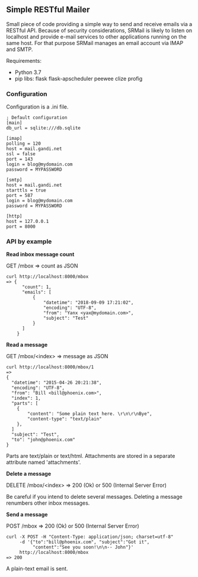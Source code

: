 ## Simple RESTful Mailer

Small piece of code providing a simple way to send and receive emails via a
RESTful API. Because of security considerations, SRMail is likely to listen on
localhost and provide e-mail services to other applications running on the same
host. For that purpose SRMail manages an email account via IMAP and SMTP.

Requirements: 

- Python 3.7
- pip libs: flask flask-apscheduler peewee clize profig 

### Configuration

Configuration is a .ini file.

    ; Default configuration
    [main]
    db_url = sqlite:///db.sqlite

    [imap]
    polling = 120
    host = mail.gandi.net
    ssl = false
    port = 143
    login = blog@mydomain.com
    password = MYPASSWORD

    [smtp]
    host = mail.gandi.net
    starttls = true
    port = 587
    login = blog@mydomain.com
    password = MYPASSWORD

    [http]
    host = 127.0.0.1
    port = 8000

### API by example

**Read inbox message count**

GET /mbox => count as JSON

    curl http://localhost:8000/mbox
    => {
          "count": 1,
          "emails": [
              {
                  "datetime": "2018-09-09 17:21:02",
                  "encoding": "UTF-8",
                  "from": "Yanx <yax@mydomain.com>",
                  "subject": "Test"
              }
          ]
        }

**Read a message**

GET /mbox/\<index\> => message as JSON

    curl http://localhost:8000/mbox/1
    =>
    {
      "datetime": "2015-04-26 20:21:38",
      "encoding": "UTF-8",
      "from": "Bill <bill@phoenix.com>",
      "index": 1,
      "parts": [
        {
            "content": "Some plain text here. \r\n\r\nBye",
            "content-type": "text/plain"
        },
      ]
      "subject": "Test",
      "to": "john@phoenix.com"
    }

Parts are text/plain or text/html.
Attachments are stored in a separate attribute named 'attachments'.

**Delete a message**

DELETE /mbox/\<index\> => 200 (Ok) or 500 (Internal Server Error)

Be careful if you intend to delete several messages. Deleting a message
renumbers other inbox messages.

**Send a message**

POST /mbox => 200 (Ok) or 500 (Internal Server Error)

    curl -X POST -H "Content-Type: application/json; charset=utf-8"
         -d '{"to":"bill@phoenix.com", "subject":"Got it",
              "content":"See you soon!\n\n-- John"}'
         http://localhost:8000/mbox
    => 200

A plain-text email is sent.

